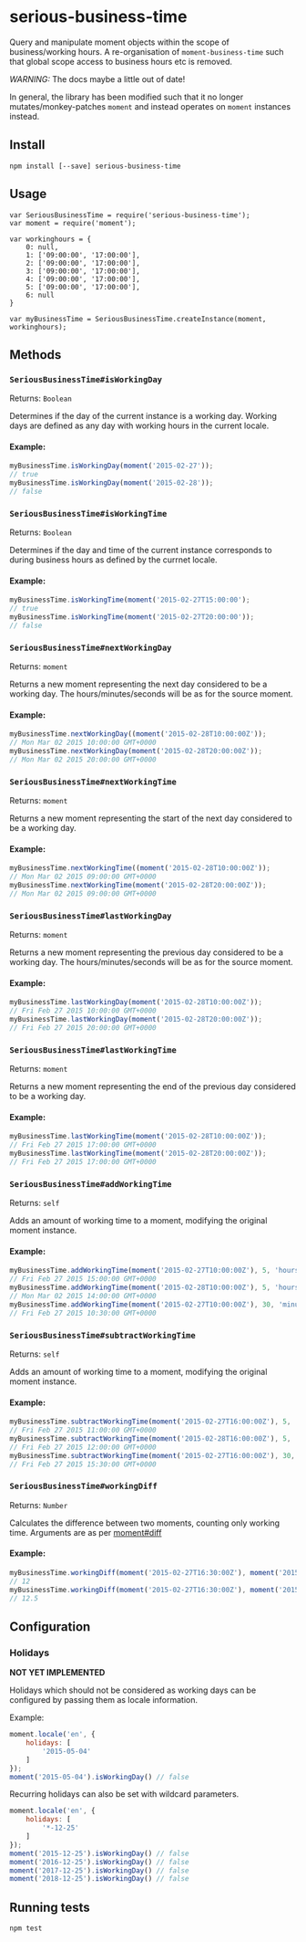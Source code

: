 # serious-business-time

Query and manipulate moment objects within the scope of business/working hours.
A re-organisation of `moment-business-time` such that global scope access to business hours etc 
is removed.

_WARNING:_ The docs maybe a little out of date!

In general, the library has been modified such that it no longer mutates/monkey-patches `moment` and
instead operates on `moment` instances instead.

## Install

```
npm install [--save] serious-business-time
```

## Usage

```
var SeriousBusinessTime = require('serious-business-time');
var moment = require('moment');

var workinghours = {
    0: null,
    1: ['09:00:00', '17:00:00'],
    2: ['09:00:00', '17:00:00'],
    3: ['09:00:00', '17:00:00'],
    4: ['09:00:00', '17:00:00'],
    5: ['09:00:00', '17:00:00'],
    6: null
}

var myBusinessTime = SeriousBusinessTime.createInstance(moment, workinghours);
```


## Methods


### `SeriousBusinessTime#isWorkingDay`

Returns: `Boolean`

Determines if the day of the current instance is a working day. Working days are defined as any day with working hours in the current locale.

#### Example:
```javascript
myBusinessTime.isWorkingDay(moment('2015-02-27'));
// true
myBusinessTime.isWorkingDay(moment('2015-02-28'));
// false
```

### `SeriousBusinessTime#isWorkingTime`

Returns: `Boolean`

Determines if the day and time of the current instance corresponds to during business hours as defined by the currnet locale.

#### Example:
```javascript
myBusinessTime.isWorkingTime(moment('2015-02-27T15:00:00');
// true
myBusinessTime.isWorkingTime(moment('2015-02-27T20:00:00'));
// false
```

### `SeriousBusinessTime#nextWorkingDay`

Returns: `moment`

Returns a new moment representing the next day considered to be a working day. The hours/minutes/seconds will be as for the source moment.

#### Example:
```javascript
myBusinessTime.nextWorkingDay((moment('2015-02-28T10:00:00Z'));
// Mon Mar 02 2015 10:00:00 GMT+0000
myBusinessTime.nextWorkingDay(moment('2015-02-28T20:00:00Z'));
// Mon Mar 02 2015 20:00:00 GMT+0000
```

### `SeriousBusinessTime#nextWorkingTime`

Returns: `moment`

Returns a new moment representing the start of the next day considered to be a working day.

#### Example:
```javascript
myBusinessTime.nextWorkingTime((moment('2015-02-28T10:00:00Z'));
// Mon Mar 02 2015 09:00:00 GMT+0000
myBusinessTime.nextWorkingTime(moment('2015-02-28T20:00:00Z'));
// Mon Mar 02 2015 09:00:00 GMT+0000
```

### `SeriousBusinessTime#lastWorkingDay`

Returns: `moment`

Returns a new moment representing the previous day considered to be a working day. The hours/minutes/seconds will be as for the source moment.

#### Example:
```javascript
myBusinessTime.lastWorkingDay(moment('2015-02-28T10:00:00Z'));
// Fri Feb 27 2015 10:00:00 GMT+0000
myBusinessTime.lastWorkingDay(moment('2015-02-28T20:00:00Z'));
// Fri Feb 27 2015 20:00:00 GMT+0000
```

### `SeriousBusinessTime#lastWorkingTime`

Returns: `moment`

Returns a new moment representing the end of the previous day considered to be a working day.

#### Example:
```javascript
myBusinessTime.lastWorkingTime(moment('2015-02-28T10:00:00Z'));
// Fri Feb 27 2015 17:00:00 GMT+0000
myBusinessTime.lastWorkingTime(moment('2015-02-28T20:00:00Z'));
// Fri Feb 27 2015 17:00:00 GMT+0000
```

### `SeriousBusinessTime#addWorkingTime`

Returns: `self`

Adds an amount of working time to a moment, modifying the original moment instance.

#### Example:
```javascript
myBusinessTime.addWorkingTime(moment('2015-02-27T10:00:00Z'), 5, 'hours');
// Fri Feb 27 2015 15:00:00 GMT+0000
myBusinessTime.addWorkingTime(moment('2015-02-28T10:00:00Z'), 5, 'hours');
// Mon Mar 02 2015 14:00:00 GMT+0000
myBusinessTime.addWorkingTime(moment('2015-02-27T10:00:00Z'), 30, 'minutes');
// Fri Feb 27 2015 10:30:00 GMT+0000

```

### `SeriousBusinessTime#subtractWorkingTime`

Returns: `self`

Adds an amount of working time to a moment, modifying the original moment instance.

#### Example:
```javascript
myBusinessTime.subtractWorkingTime(moment('2015-02-27T16:00:00Z'), 5, 'hours');
// Fri Feb 27 2015 11:00:00 GMT+0000
myBusinessTime.subtractWorkingTime(moment('2015-02-28T16:00:00Z'), 5, 'hours');
// Fri Feb 27 2015 12:00:00 GMT+0000
myBusinessTime.subtractWorkingTime(moment('2015-02-27T16:00:00Z'), 30, 'minutes');
// Fri Feb 27 2015 15:30:00 GMT+0000

```

### `SeriousBusinessTime#workingDiff`

Returns: `Number`

Calculates the difference between two moments, counting only working time. Arguments are as per [moment#diff](http://momentjs.com/docs/#/displaying/difference/)

#### Example:
```javascript
myBusinessTime.workingDiff(moment('2015-02-27T16:30:00Z'), moment('2015-02-26T12:00:00Z'), 'hours');
// 12
myBusinessTime.workingDiff(moment('2015-02-27T16:30:00Z'), moment('2015-02-26T12:00:00Z'), 'hours', true);
// 12.5
```

## Configuration

### Holidays

__NOT YET IMPLEMENTED__

Holidays which should not be considered as working days can be configured by passing them as locale information.

Example:

```javascript
moment.locale('en', {
    holidays: [
        '2015-05-04'
    ]
});
moment('2015-05-04').isWorkingDay() // false
```

Recurring holidays can also be set with wildcard parameters.

```javascript
moment.locale('en', {
    holidays: [
        '*-12-25'
    ]
});
moment('2015-12-25').isWorkingDay() // false
moment('2016-12-25').isWorkingDay() // false
moment('2017-12-25').isWorkingDay() // false
moment('2018-12-25').isWorkingDay() // false
```

## Running tests

```
npm test
```
